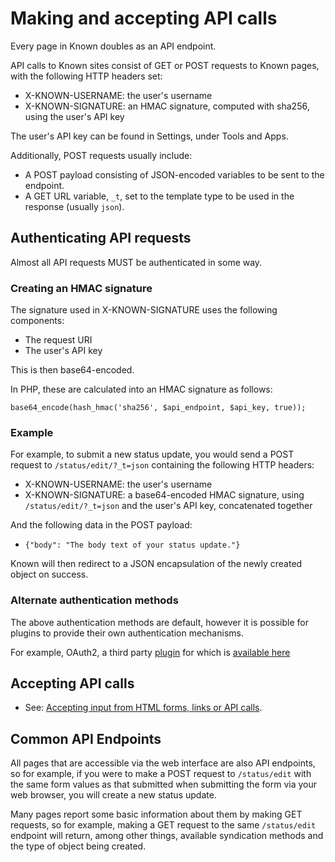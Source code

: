# Making and accepting API calls

Every page in Known doubles as an API endpoint.

API calls to Known sites consist of GET or POST requests to Known pages, with the following HTTP headers set:

* X-KNOWN-USERNAME: the user's username
* X-KNOWN-SIGNATURE: an HMAC signature, computed with sha256, using the user's API key

The user's API key can be found in Settings, under Tools and Apps.

Additionally, POST requests usually include:

* A POST payload consisting of JSON-encoded variables to be sent to the endpoint.
* A GET URL variable, `_t`, set to the template type to be used in the response (usually `json`).

## Authenticating API requests

Almost all API requests MUST be authenticated in some way.

### Creating an HMAC signature

The signature used in X-KNOWN-SIGNATURE uses the following components:

* The request URI
* The user's API key

This is then base64-encoded.

In PHP, these are calculated into an HMAC signature as follows:

    base64_encode(hash_hmac('sha256', $api_endpoint, $api_key, true));

### Example

For example, to submit a new status update, you would send a POST request to `/status/edit/?_t=json` containing the
following HTTP headers:

* X-KNOWN-USERNAME: the user's username
* X-KNOWN-SIGNATURE: a base64-encoded HMAC signature, using `/status/edit/?_t=json` and the user's API
 key, concatenated together

And the following data in the POST payload:

* `{"body": "The body text of your status update."}`

Known will then redirect to a JSON encapsulation of the newly created object on success.

### Alternate authentication methods

The above authentication methods are default, however it is possible for plugins to provide their own authentication mechanisms.

For example, OAuth2, a third party [plugin](/plugins/) for which is [available here](https://github.com/mapkyca/KnownOAuth2)

## Accepting API calls

* See: [Accepting input from HTML forms, links or API calls](forms.md#accepting-input-from-html-forms-links-or-api-calls).

## Common API Endpoints

All pages that are accessible via the web interface are also API endpoints, so for example, if you were to make a 
POST request to ```/status/edit``` with the same form values as that submitted when submitting the form via your web browser, you will create a new 
status update.

Many pages report some basic information about them by making GET requests, so for example, making a GET request to the same ```/status/edit``` endpoint will 
return, among other things, available syndication methods and the type of object being created.
